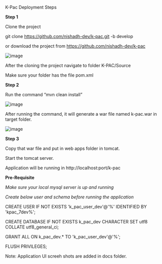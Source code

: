 K-Pac Deployment Steps

**Step 1**

Clone the project

git clone https://github.com/nishadh-dev/k-pac.git -b develop

or download the project from https://github.com/nishadh-dev/k-pac

![image](https://user-images.githubusercontent.com/91365136/170892907-bf0d5e02-f655-4af6-8338-0629dbfd8d25.png)

After the cloning the project navigate to folder K-PAC/Source

Make sure your folder has the file pom.xml

**Step 2**

Run the command “mvn clean install”

![image](https://user-images.githubusercontent.com/91365136/170892911-203a4d38-2685-4e98-9c59-35f04a37d935.png)



After running the command, it will generate a war file named k-pac.war in target folder.

![image](https://user-images.githubusercontent.com/91365136/170892923-a63d6842-1b3a-4c5c-9b0f-6c0ac5813933.png)


**Step 3**

Copy that war file and put in web apps folder in tomcat.

Start the tomcat server.

Application will be running in http://localhost:port/k-pac

**Pre-Requisite**

_Make sure your local mysql server is up and running_

_Create below user and schema before running the application_

CREATE USER IF NOT EXISTS 'k_pac_user_dev'@'%' IDENTIFIED BY 'kpac_7dev%'; 

CREATE DATABASE IF NOT EXISTS k_pac_dev CHARACTER SET utf8 COLLATE utf8_general_ci;

GRANT ALL ON k_pac_dev.* TO 'k_pac_user_dev'@'%';

FLUSH PRIVILEGES;

Note: Application UI screeh shots are added in docs folder.

